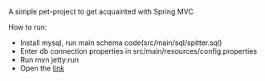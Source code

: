 A simple pet-project to get acquainted with Spring MVC

How to run:
* Install mysql, run main schema code(src/main/sql/spitter.sql)
* Enter db connection properties in src/main/resources/config.properties
* Run mvn jetty:run
* Open the [link](http://localhost:8080/twitter-clone/) 